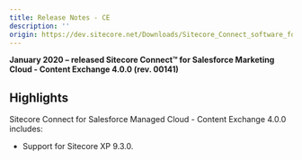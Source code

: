```yaml
---
title: Release Notes - CE
description: ''
origin: https://dev.sitecore.net/Downloads/Sitecore_Connect_software_for_Salesforce_Marketing_Cloud/1x/Sitecore_Connect_software_for_Salesforce_Marketing_Cloud_40/Release_Notes_CE
---
```


**January 2020 – released Sitecore Connect™ for Salesforce Marketing Cloud - Content Exchange 4.0.0 (rev. 00141)**

## Highlights

Sitecore Connect for Salesforce Managed Cloud - Content Exchange 4.0.0 includes:

-   ​​Support for Sitecore XP 9.3.0.